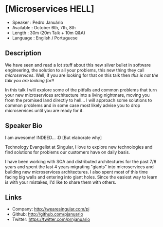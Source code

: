 [Microservices HELL]
========================

* Speaker   : Pedro Januário
* Available : October 6th, 7th, 8th
* Length    : 30m (20m Talk + 10m Q&A)
* Language  : English / Portuguese

Description
-----------

We have seen and read a lot stuff about this new silver bullet in software engineering, the solution to all your problems, this new thing they call *microservices*.
Well, if you are looking for that on this talk then *this is not the talk you are looking for!!*

In this talk I will explore some of the pitfalls and common problems that turn your new microservices architecture into a living nightmare, moving you from the promised land directly to hell...
I will approach some solutions to common problems and in some case most likely advise you to drop microservices until you are ready for it.

Speaker Bio
-----------

I am awesome! INDEED... :D [But elaborate why]

Technology Evangelist at Singular, I love to explore new technologies and find solutions for problems our customers have on daily basis.

I have been working with SOA and distributed architectures for the past 7/8 years and spent the last 4 years migrating "giants" into microservices and building new microservices architectures. I also spent most of this time facing big walls and entering into giant holes. Since the easiest way to learn is with your mistakes, I'd like to share them with others.

Links
-----

* Company: http://wearesingular.com/pj
* Github: http://github.com/pjanuario
* Twitter: https://twitter.com/prnjanuario
